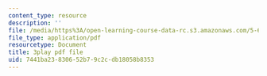 ```yaml
---
content_type: resource
description: ''
file: /media/https%3A/open-learning-course-data-rc.s3.amazonaws.com/5-60-thermodynamics-kinetics-spring-2008/7441ba23830652b79c2cdb18058b8353_RUz-DJz3--I.pdf
file_type: application/pdf
resourcetype: Document
title: 3play pdf file
uid: 7441ba23-8306-52b7-9c2c-db18058b8353
---
```

